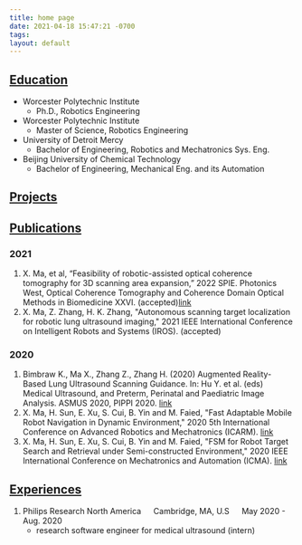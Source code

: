 ```yaml
---
title: home page
date: 2021-04-18 15:47:21 -0700
tags:
layout: default
---
```


## [Education]()
- Worcester Polytechnic Institute
    - Ph.D., Robotics Engineering
- Worcester Polytechnic Institute
    - Master of Science, Robotics Engineering
- University of Detroit Mercy
    - Bachelor of Engineering, Robotics and Mechatronics Sys. Eng.
- Beijing University of Chemical Technology
    - Bachelor of Engineering, Mechanical Eng. and its Automation

## [Projects](project.md)

## [Publications](https://scholar.google.com/citations?user=4brJi0QAAAAJ)
### 2021
1. X. Ma, et al, “Feasibility of robotic-assisted optical coherence tomography for 3D scanning area expansion,” 2022 SPIE. Photonics West, Optical Coherence Tomography and Coherence Domain Optical Methods in Biomedicine XXVI. (accepted)[link](https://spie.org/photonics-west/presentation/Feasibility-of-robotic-assisted-optical-coherence-tomography-for-3D-scanning/11948-24)
2. X. Ma, Z. Zhang, H. K. Zhang, "Autonomous scanning target localization for robotic lung ultrasound imaging," 2021 IEEE International Conference on Intelligent Robots and Systems (IROS). (accepted)

### 2020
1. Bimbraw K., Ma X., Zhang Z., Zhang H. (2020) Augmented Reality-Based Lung Ultrasound Scanning Guidance. In: Hu Y. et al. (eds) Medical Ultrasound, and Preterm, Perinatal and Paediatric Image Analysis. ASMUS 2020, PIPPI 2020. [link](https://link.springer.com/chapter/10.1007/978-3-030-60334-2_11)
2. X. Ma, H. Sun, E. Xu, S. Cui, B. Yin and M. Faied, "Fast Adaptable Mobile Robot Navigation in Dynamic Environment," 2020 5th International Conference on Advanced Robotics and Mechatronics (ICARM). [link](https://ieeexplore.ieee.org/document/9195364)
3. X. Ma, H. Sun, E. Xu, S. Cui, B. Yin and M. Faied, "FSM for Robot Target Search and Retrieval under Semi-constructed Environment," 2020 IEEE International Conference on Mechatronics and Automation (ICMA). [link](https://ieeexplore.ieee.org/document/9233729)

## [Experiences]()
1. Philips Research North America &emsp; Cambridge, MA, U.S &emsp; May 2020 - Aug. 2020
    - research software engineer for medical ultrasound (intern)
